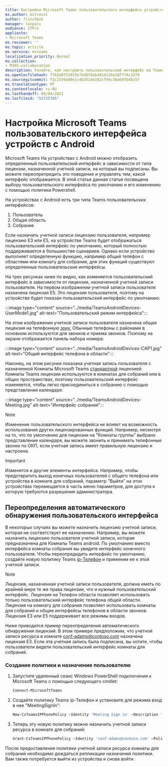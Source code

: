 ```yaml
---
title: Настройка Microsoft Teams пользовательского интерфейса устройств с Android
ms.author: mitressl
author: flinchbot
manager: leopaiv
audience: ITPro
appliesto:
- Microsoft Teams
ms.reviewer: ''
ms.topic: article
ms.service: msteams
localization_priority: Normal
ms.collection:
- M365-collaboration
description: Узнайте, как настроить пользовательский интерфейс на Teams устройствах с Android.
ms.openlocfilehash: f743a0f51015e7bd8fdabd41d120a187774c3370
ms.sourcegitcommit: f3c2559a89e1c4b3514e102cf94c38a697b4bc57
ms.translationtype: MT
ms.contentlocale: ru-RU
ms.lasthandoff: 08/04/2021
ms.locfileid: "53725705"
---
```

# <a name="set-microsoft-teams-android-devices-user-interface"></a>Настройка Microsoft Teams пользовательского интерфейса устройств с Android

Microsoft Teams На устройствах с Android можно отобразить определенный пользовательский интерфейс в зависимости от типа лицензии, назначенной учетной записи, на который вы подписаны. Вы можете переопрепредить это поведение и управлять тем, какой интерфейс отображается. В этой статье данная статья посвящена выбору пользовательского интерфейса по умолчанию и его изменению с помощью политики Powershell.

На устройствах с Android есть три типа Teams пользовательских интерфейсов:

1. Пользователь
2. Общая область
3. Собрание

Если [](/microsoftteams/user-access) назначить учетной записи лицензию пользователя, например лицензию E3 или E5, на устройстве Teams будет отображаться пользовательский интерфейс по умолчанию, который полностью поддерживается в большинстве сценариев. Однако если устройство выполняет определенную функцию, например общий телефон с областями или комнату для собрания, для этих функций существуют определенные пользовательские интерфейсы.

На трех рисунках ниже по видно, как изменяется пользовательский интерфейс в зависимости от лицензии, назначенной учетной записи пользователя. На первом изображении учетной записи пользователя назначена лицензия E5. Это лицензия пользователя, поэтому на устройстве будет показан пользовательский интерфейс по умолчанию:

:::image type="content" source="../media/TeamsAndroidDevices-UserMode1.jpg" alt-text="Пользовательский режим интерфейса":::

На этом изображении учетной записи пользователя назначена общая лицензия на телефонную [зону.](/microsoftteams/set-up-common-area-phones) Обычные телефоны с районами в основном используются для звонков и приема звонков. Поэтому на экране отображается панель набора номера:

:::image type="content" source="../media/TeamsAndroidDevices-CAP1.jpg" alt-text="Общий интерфейс телефона в области":::

Наконец, на этом рисунке показана учетная запись пользователя с назначенной Комнаты Microsoft Teams [стандартной](/MicrosoftTeams/rooms/rooms-licensing) лицензией. Комнаты Teams лицензии используются в комнатах для собраний или в общих пространствах, поэтому пользовательский интерфейс изменяется, чтобы легко присоединиться к собранию с помощью представления календаря:

:::image type="content" source="../media/TeamsAndroidDevices-Meeting.jpg" alt-text="Интерфейс собрания":::

> [!NOTE]
> Изменение пользовательского интерфейса не влияет на возможность использования других лицензированных функций. Например, несмотря на то, что по умолчанию для лицензии на "Комнаты группы" выбрано представление календаря, вы можете звонить и принимать телефонные звонки по ОКП, если учетная запись имеет правильную лицензию и настроена.

> [!IMPORTANT]
> Изменятся и другие элементы интерфейса. Например, чтобы предотвратить выход конечных пользователей с общего телефона или устройства в комнате для собраний, параметр "Выйти" на этих устройствах перемещается в часть меню параметров, для доступа к которую требуются разрешения администратора.

## <a name="override-automatic-user-interface-detection"></a>Переопределения автоматического обнаружения пользовательского интерфейса

В некоторых случаях вы можете назначить лицензию учетной записи, которая не соответствует ее назначению. Например, вы можете назначить лицензию пользователя учетной записи, которая предназначена для Комнаты Teams android. По умолчанию вместо интерфейса комнаты собрания вы увидите интерфейс конечного пользователя. Чтобы переопредидить интерфейс по умолчанию, создайте новую политику Teams [ip-Телефон](/powershell/module/skype/new-csteamsipphonepolicy?view=skype-ps) и применим ее к этой учетной записи.

> [!NOTE]
> Лицензия, назначенная учетной записи пользователя, должна иметь по крайней мере те же права лицензии, что и нужный пользовательский интерфейс. Лицензия на Телефон области позволяет использовать только пользовательский интерфейс телефона общей области. Лицензия на комнату для собрания позволяет использовать комнаты для собраний и общие интерфейсы телефонов в области звонков. Лицензия E3 или E5 поддерживает все режимы входов.

Ниже приводится пример переопределения автоматического обнаружения лицензий. В этом примере предположим, что учетной записи ресурса в комнате conf-adams@contoso.com назначена лицензия E3. Если эта учетная запись была подписана, вы хотите, чтобы пользователи видели пользовательский интерфейс комнаты для собраний.

### <a name="create-a-new-policy-and-assign-to-user"></a>Создание политики и назначение пользователю

1. Запустите удаленный сеанс Windows PowerShell подключения к Microsoft Teams с помощью следующего cmdlet:

    ``` Powershell
    Connect-MicrosoftTeams
    ```

2. Создайте политику Teams ip-Телефон и установите для режима вход в нее "MeetingSignIn":

   ``` Powershell
   New-CsTeamsIPPhonePolicy –Identity 'Meeting Sign in' –Description 'Meeting Sign In Phone Policy' -SignInMode 'MeetingSignIn'

   ```

3. Теперь эту новую политику можно назначить учетной записи ресурса в комнате для собраний:

   ``` Powershell
   Grant-CsTeamsIPPhonePolicy –Identity 'conf-adams@contoso.com' –PolicyName 'Meeting Sign In'
   ```

После предоставления политики учетной записи ресурса комнаты для собраний необходимо дождаться репликации назначения политики. Вам также потребуется выйти из устройства и снова войти.
